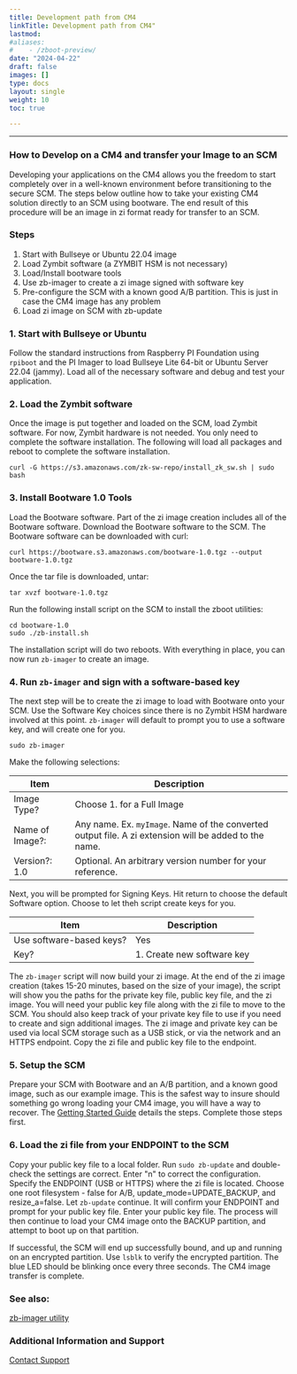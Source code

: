 ```yaml
---
title: Development path from CM4
linkTitle: Development path from CM4"
lastmod:
#aliases:
#    - /zboot-preview/
date: "2024-04-22"
draft: false
images: []
type: docs
layout: single
weight: 10
toc: true

---
```


-----


### How to Develop on a CM4 and transfer your Image to an SCM

Developing your applications on the CM4 allows you the freedom to start completely over in a well-known environment before transitioning to the secure SCM. The steps below outline how to take your existing CM4 solution directly to an SCM using bootware. The end result of this procedure will be an image in zi format ready for transfer to an SCM.

### Steps
1. Start with Bullseye or Ubuntu 22.04 image
2. Load Zymbit software (a ZYMBIT HSM is not necessary)
3. Load/Install bootware tools
4. Use zb-imager to create a zi image signed with software key
5. Pre-configure the SCM with a known good A/B partition. This is just in case the CM4 image has any problem
6. Load zi image on SCM with zb-update

### 1. Start with Bullseye or Ubuntu

Follow the standard instructions from Raspberry PI Foundation using `rpiboot` and the PI Imager to load Bullseye Lite 64-bit or Ubuntu Server 22.04 (jammy). Load all of the necessary software and debug and test your application.

### 2. Load the Zymbit software

Once the image is put together and loaded on the SCM, load Zymbit software. For now, Zymbit hardware is not needed. You only need to complete the software installation. The following will load all packages and reboot to complete the software installation.

```
curl -G https://s3.amazonaws.com/zk-sw-repo/install_zk_sw.sh | sudo bash
```

### 3. Install Bootware 1.0 Tools

Load the Bootware software. Part of the zi image creation includes all of the Bootware software. Download the Bootware software to the SCM. The Bootware software can be downloaded with curl:

```
curl https://bootware.s3.amazonaws.com/bootware-1.0.tgz --output bootware-1.0.tgz
```

Once the tar file is downloaded, untar:

```
tar xvzf bootware-1.0.tgz
```

Run the following install script on the SCM to install the zboot utilities:

```
cd bootware-1.0
sudo ./zb-install.sh
```

The installation script will do two reboots. With everything in place, you can now run `zb-imager` to create an image. 

### 4. Run `zb-imager` and sign with a software-based key

The next step will be to create the zi image to load with Bootware onto your SCM. Use the Software Key choices since there is no Zymbit HSM hardware involved at this point. `zb-imager` will default to prompt you to use a software key, and will create one for you.

```
sudo zb-imager
```

Make the following selections:

| Item | Description |
| ----- | ----- |
| Image Type?   | Choose 1. for a Full Image |
| Name of Image?: | Any name. Ex. `myImage`. Name of the converted output file. A zi extension will be added to the name. |
| Version?: 1.0                                 | Optional. An arbitrary version number for your reference. |


Next, you will be prompted for Signing Keys. Hit return to choose the default Software option. Choose to let theh script create keys for you. 

| Item | Description |
| ----- | ----- |
| Use software-based keys? | Yes |
| Key? | 1. Create new software key |

The `zb-imager` script will now build your zi image. At the end of the zi image creation (takes 15-20 minutes, based on the size of your image), the script will show you the paths for the private key file, public key file, and the zi image. You will need your public key file along with the zi file to move to the SCM. You should also keep track of your private key file to use if you need to create and sign additional images. The zi image and private key can be used via local SCM storage such as a USB stick, or via the network and an HTTPS endpoint. Copy the zi file and public key file to the endpoint.

### 5. Setup the SCM

Prepare your SCM with Bootware and an A/B partition, and a known good image, such as our example image. This is the safest way to insure should something go wrong loading your CM4 image, you will have a way to recover. The [Getting Started Guide](../../getting-started/) details the steps. Complete those steps first.

### 6. Load the zi file from your ENDPOINT to the SCM

Copy your public key file to a local folder. Run `sudo zb-update` and double-check the settings are correct. Enter "n" to correct the configuration. Specify the ENDPOINT (USB or HTTPS) where the zi file is located. Choose one root filesystem - false for A/B, update_mode=UPDATE_BACKUP, and resize_a=false. Let `zb-update` continue. It will confirm your ENDPOINT and prompt for your public key file. Enter your public key file. The process will then continue to load your CM4 image onto the BACKUP partition, and attempt to boot up on that partition.

If successful, the SCM will end up successfully bound, and up and running on an encrypted partition. Use `lsblk` to verify the encrypted partition. The blue LED should be blinking once every three seconds. The CM4 image transfer is complete.


### See also:

[zb-imager utility](../../utilities/zbimager)


### Additional Information and Support
    
[Contact Support](mailto:support@zymbit.com)


